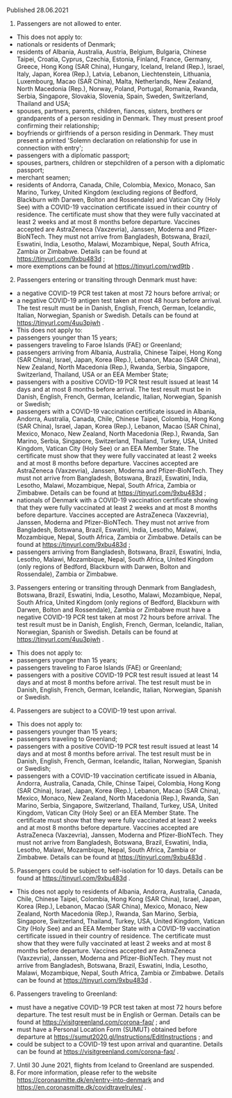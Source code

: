 Published 28.06.2021
1. Passengers are not allowed to enter.
- This does not apply to:
- nationals or residents of Denmark;
- residents of Albania, Australia, Austria, Belgium, Bulgaria, Chinese Taipei, Croatia, Cyprus, Czechia, Estonia, Finland, France, Germany, Greece, Hong Kong (SAR China), Hungary, Iceland, Ireland (Rep.), Israel, Italy, Japan, Korea (Rep.), Latvia, Lebanon, Liechtenstein, Lithuania, Luxembourg, Macao (SAR China), Malta, Netherlands, New Zealand, North Macedonia (Rep.), Norway, Poland, Portugal, Romania, Rwanda, Serbia, Singapore, Slovakia, Slovenia, Spain, Sweden, Switzerland, Thailand and USA;
- spouses, partners, parents, children, fiances, sisters, brothers or grandparents of a person residing in Denmark. They must present proof confirming their relationship;
- boyfriends or girlfriends of a person residing in Denmark. They must present a printed 'Solemn declaration on relationship for use in connection with entry';
- passengers with a diplomatic passport;
- spouses, partners, children or stepchildren of a person with a diplomatic passport;
- merchant seamen;
- residents of Andorra, Canada, Chile, Colombia, Mexico, Monaco, San Marino, Turkey, United Kingdom (excluding regions of Bedford, Blackburn with Darwen, Bolton and Rossendale) and Vatican City (Holy See) with a COVID-19 vaccination certificate issued in their country of residence. The certificate must show that they were fully vaccinated at least 2 weeks and at most 8 months before departure. Vaccines accepted are AstraZeneca (Vaxzevria), Janssen, Moderna and Pfizer-BioNTech. They must not arrive from Bangladesh, Botswana, Brazil, Eswatini, India, Lesotho, Malawi, Mozambique, Nepal, South Africa, Zambia or Zimbabwe. Details can be found at <a href="https://tinyurl.com/9xbu483d">https://tinyurl.com/9xbu483d</a> ;
- more exemptions can be found at <a href="https://tinyurl.com/rwd9tb">https://tinyurl.com/rwd9tb</a> .
2. Passengers entering or transiting through Denmark must have:
- a negative COVID-19 PCR test taken at most 72 hours before arrival; or
- a negative COVID-19 antigen test taken at most 48 hours before arrival.
The test result must be in Danish, English, French, German, Icelandic, Italian, Norwegian, Spanish or Swedish. Details can be found at <a target="_blank" href="https://tinyurl.com/4uu3pjwh">https://tinyurl.com/4uu3pjwh</a> .
- This does not apply to:
- passengers younger than 15 years;
- passengers traveling to Faroe Islands (FAE) or Greenland;
- passengers arriving from Albania, Australia, Chinese Taipei, Hong Kong (SAR China), Israel, Japan, Korea (Rep.), Lebanon, Macao (SAR China), New Zealand, North Macedonia (Rep.), Rwanda, Serbia, Singapore, Switzerland, Thailand, USA or an EEA Member State;
- passengers with a positive COVID-19 PCR test result issued at least 14 days and at most 8 months before arrival. The test result must be in Danish, English, French, German, Icelandic, Italian, Norwegian, Spanish or Swedish;
- passengers with a COVID-19 vaccination certificate issued in Albania, Andorra, Australia, Canada, Chile, Chinese Taipei, Colombia, Hong Kong (SAR China), Israel, Japan, Korea (Rep.), Lebanon, Macao (SAR China), Mexico, Monaco, New Zealand, North Macedonia (Rep.), Rwanda, San Marino, Serbia, Singapore, Switzerland, Thailand, Turkey, USA, United Kingdom, Vatican City (Holy See) or an EEA Member State. The certificate must show that they were fully vaccinated at least 2 weeks and at most 8 months before departure. Vaccines accepted are AstraZeneca (Vaxzevria), Janssen, Moderna and Pfizer-BioNTech. They must not arrive from Bangladesh, Botswana, Brazil, Eswatini, India, Lesotho, Malawi, Mozambique, Nepal, South Africa, Zambia or Zimbabwe. Details can be found at <a target="_blank" href="https://tinyurl.com/9xbu483d">https://tinyurl.com/9xbu483d</a> ;
- nationals of Denmark with a COVID-19 vaccination certificate showing that they were fully vaccinated at least 2 weeks and at most 8 months before departure. Vaccines accepted are AstraZeneca (Vaxzevria), Janssen, Moderna and Pfizer-BioNTech. They must not arrive from Bangladesh, Botswana, Brazil, Eswatini, India, Lesotho, Malawi, Mozambique, Nepal, South Africa, Zambia or Zimbabwe. Details can be found at <a href="https://tinyurl.com/9xbu483d">https://tinyurl.com/9xbu483d</a> ;
- passengers arriving from Bangladesh, Botswana, Brazil, Eswatini, India, Lesotho, Malawi, Mozambique, Nepal, South Africa, United Kingdom (only regions of Bedford, Blackburn with Darwen, Bolton and Rossendale), Zambia or Zimbabwe.
3. Passengers entering or transiting through Denmark from Bangladesh, Botswana, Brazil, Eswatini, India, Lesotho, Malawi, Mozambique, Nepal, South Africa, United Kingdom (only regions of Bedford, Blackburn with Darwen, Bolton and Rossendale), Zambia or Zimbabwe must have a negative COVID-19 PCR test taken at most 72 hours before arrival. The test result must be in Danish, English, French, German, Icelandic, Italian, Norwegian, Spanish or Swedish. Details can be found at <a target="_blank" href="https://tinyurl.com/4uu3pjwh">https://tinyurl.com/4uu3pjwh</a> .
- This does not apply to:
- passengers younger than 15 years;
- passengers traveling to Faroe Islands (FAE) or Greenland;
- passengers with a positive COVID-19 PCR test result issued at least 14 days and at most 8 months before arrival. The test result must be in Danish, English, French, German, Icelandic, Italian, Norwegian, Spanish or Swedish.
4. Passengers are subject to a COVID-19 test upon arrival.
- This does not apply to:
- passengers younger than 15 years;
- passengers traveling to Greenland;
- passengers with a positive COVID-19 PCR test result issued at least 14 days and at most 8 months before arrival. The test result must be in Danish, English, French, German, Icelandic, Italian, Norwegian, Spanish or Swedish;
- passengers with a COVID-19 vaccination certificate issued in Albania, Andorra, Australia, Canada, Chile, Chinse Taipei, Colombia, Hong Kong (SAR China), Israel, Japan, Korea (Rep.), Lebanon, Macao (SAR China), Mexico, Monaco, New Zealand, North Macedonia (Rep.), Rwanda, San Marino, Serbia, Singapore, Switzerland, Thailand, Turkey, USA, United Kingdom, Vatican City (Holy See) or an EEA Member State. The certificate must show that they were fully vaccinated at least 2 weeks and at most 8 months before departure. Vaccines accepted are AstraZeneca (Vaxzevria), Janssen, Moderna and Pfizer-BioNTech. They must not arrive from Bangladesh, Botswana, Brazil, Eswatini, India, Lesotho, Malawi, Mozambique, Nepal, South Africa, Zambia or Zimbabwe. Details can be found at <a href="https://tinyurl.com/9xbu483d">https://tinyurl.com/9xbu483d</a> . 
5. Passengers could be subject to self-isolation for 10 days. Details can be found at <a href="https://tinyurl.com/9xbu483d">https://tinyurl.com/9xbu483d</a> .
- This does not apply to residents of Albania, Andorra, Australia, Canada, Chile, Chinese Taipei, Colombia, Hong Kong (SAR China), Israel, Japan, Korea (Rep.), Lebanon, Macao (SAR China), Mexico, Monaco, New Zealand, North Macedonia (Rep.), Rwanda, San Marino, Serbia, Singapore, Switzerland, Thailand, Turkey, USA, United Kingdom, Vatican City (Holy See) and an EEA Member State with a COVID-19 vaccination certificate issued in their country of residence. The certificate must show that they were fully vaccinated at least 2 weeks and at most 8 months before departure. Vaccines accepted are AstraZeneca (Vaxzevria), Janssen, Moderna and Pfizer-BioNTech. They must not arrive from Bangladesh, Botswana, Brazil, Eswatini, India, Lesotho, Malawi, Mozambique, Nepal, South Africa, Zambia or Zimbabwe. Details can be found at <a href="https://tinyurl.com/9xbu483d">https://tinyurl.com/9xbu483d</a> . 
6. Passengers traveling to Greenland:
- must have a negative COVID-19 PCR test taken at most 72 hours before departure. The test result must be in English or German. Details can be found at <a href="https://visitgreenland.com/corona-faq/">https://visitgreenland.com/corona-faq/</a> ; and
- must have a Personal Location Form (SUMUT) obtained before departure at <a href="https://sumut2020.gl/Instructions/EditInstructions">https://sumut2020.gl/Instructions/EditInstructions</a> ; and
- could be subject to a COVID-19 test upon arrival and quarantine. Details can be found at <a href="https://visitgreenland.com/corona-faq/">https://visitgreenland.com/corona-faq/</a> .
7. Until 30 June 2021, flights from Iceland to Greenland are suspended.
8. For more information, please refer to the website <a href="https://coronasmitte.dk/en/entry-into-denmark">https://coronasmitte.dk/en/entry-into-denmark</a> and <a href="https://en.coronasmitte.dk/covidtravelrules/">https://en.coronasmitte.dk/covidtravelrules/</a> .

